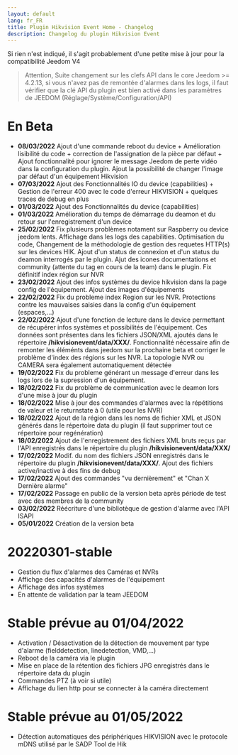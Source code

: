 ```yaml
---
layout: default
lang: fr_FR
title: Plugin Hikvision Event Home - Changelog
description: Changelog du plugin Hikvision Event
---
```

Si rien n'est indiqué, il s'agit probablement d'une petite mise à jour pour la compatibilité Jeedom V4
> Attention, Suite changement sur les clefs API dans  le core Jeedom >= 4.2.13, si vous n'avez pas de remontée d'alarmes dans les logs, il faut vérifier que la clé API du plugin est bien activé dans les paramètres de JEEDOM (Réglage/Système/Configuration/API)

# En Beta
- **08/03/2022**  Ajout d'une commande reboot du device + Amélioration lisibilité du code + correction de l'assignation de la pièce par défaut + Ajout fonctionnalité pour ignorer le message Jeedom de perte vidéo dans la configuration du plugin. Ajout la possibilité de changer l'image par défaut d'un équipement Hikvision
- **07/03/2022**  Ajout des Fonctionnalités IO du device (capabilities) + Gestion de l'erreur 400 avec le code d'erreur HIKVISION + quelques traces de debug en plus
- **01/03/2022**  Ajout des Fonctionnalités du device (capabilities)
- **01/03/2022**  Amélioration du temps de démarrage du deamon et du retour sur l'enregistrement d'un device
- **25/02/2022**  Fix plusieurs problèmes notament sur Raspberry ou device jeedom lents. Affichage dans les logs des capabilities. Optimisation du code, Changement de la méthodologie de gestion des requetes HTTP(s) sur les devices HIK. Ajout d'un status de connexion et d'un status du deamon interrogés par le plugin. Ajut des icones documentations et community (attente du tag en cours de la team) dans le plugin. Fix définitif index région sur NVR
- **23/02/2022**  Ajout des infos systèmes du device hikvision dans la page config de l'équipement. Ajout des images d'équipements
- **22/02/2022**  Fix du probleme index Region sur les NVR. Protections contre les mauvaises saisies dans la config d'un équipement (espaces,...)
- **22/02/2022**  Ajout d'une fonction de lecture dans le device permettant de récupérer infos systèmes et possibilités de l'équipement. Ces données sont présentes dans les fichiers JSON/XML ajoutés dans le répertoire **/hikvisionevent/data/XXX/**. Fonctionnalité nécessaire afin de remonter les éléménts dans jeedom sur la prochaine beta et corriger le problème d'index des régions sur les NVR. La topologie NVR ou CAMERA sera également automatiquement détectée
- **19/02/2022**  Fix du probleme générant un message d'erreur dans les logs lors de la supression d'un équipement.
- **18/02/2022**  Fix du problème de communication avec le deamon lors d'une mise à jour du plugin
- **18/02/2022**  Mise à jour des commandes d'alarmes avec la répétitions de valeur et le returnstate à 0 (utile pour les NVR)
- **18/02/2022**  Ajout de la région dans les noms de fichier XML et JSON générés dans le répertoire data du plugin (il faut supprimer tout ce répertoire pour regénération)
- **18/02/2022**  Ajout de l'enregistrement des fichiers XML bruts reçus par l'API enregistrés dans le répertoire du plugin **/hikvisionevent/data/XXX/**
- **17/02/2022**  Modif. du nom des fichiers JSON enregistrés dans le répertoire du plugin **/hikvisionevent/data/XXX/**. Ajout des fichiers active/inactive à des fins de debug
- **17/02/2022**  Ajout des commandes "vu dernièrement" et "Chan X Dernière alarme"
- **17/02/2022**  Passage en public de la version beta après période de test avec des membres de la community
- **03/02/2022**  Réécriture d'une bibliotèque de gestion d'alarme avec l'API ISAPI
- **05/01/2022**  Création de la version beta

# 20220301-stable

- Gestion du flux d'alarmes des Caméras et NVRs
- Affichge des capacités d'alarmes de l'équipement
- Affichage des infos systèmes
- En attente de validation par la team JEEDOM

# Stable prévue au 01/04/2022

- Activation / Désactivation de la détection de mouvement par type d'alarme (fielddetection, linedetection, VMD,...)
- Reboot de la caméra via le plugin
- Mise en place de la rétention des fichiers JPG enregistrés dans le répertoire data du plugin
- Commandes PTZ (à voir si utile)
- Affichage du lien http pour se connecter à la caméra directement
 
# Stable prévue au 01/05/2022

- Détection automatiques des périphériques HIKVISION avec le protocole mDNS utilisé par le SADP Tool de Hik


